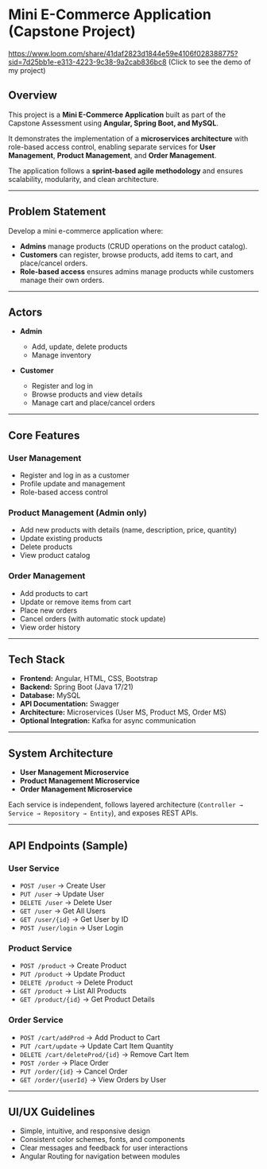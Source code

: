 # Mini E-Commerce Application (Capstone Project)

https://www.loom.com/share/41daf2823d1844e59e4106f028388775?sid=7d25bb1e-e313-4223-9c38-9a2cab836bc8 (Click to see the demo of my project)

## Overview

This project is a **Mini E-Commerce Application** built as part of the Capstone Assessment using **Angular, Spring Boot, and MySQL**.

It demonstrates the implementation of a **microservices architecture** with role-based access control, enabling separate services for **User Management**, **Product Management**, and **Order Management**.

The application follows a **sprint-based agile methodology** and ensures scalability, modularity, and clean architecture.

---

## Problem Statement

Develop a mini e-commerce application where:

* **Admins** manage products (CRUD operations on the product catalog).
* **Customers** can register, browse products, add items to cart, and place/cancel orders.
* **Role-based access** ensures admins manage products while customers manage their own orders.

---

## Actors

* **Admin**

  * Add, update, delete products
  * Manage inventory

* **Customer**

  * Register and log in
  * Browse products and view details
  * Manage cart and place/cancel orders

---

## Core Features

### User Management

* Register and log in as a customer
* Profile update and management
* Role-based access control

### Product Management (Admin only)

* Add new products with details (name, description, price, quantity)
* Update existing products
* Delete products
* View product catalog

### Order Management

* Add products to cart
* Update or remove items from cart
* Place new orders
* Cancel orders (with automatic stock update)
* View order history

---

## Tech Stack

* **Frontend:** Angular, HTML, CSS, Bootstrap
* **Backend:** Spring Boot (Java 17/21)
* **Database:** MySQL
* **API Documentation:** Swagger
* **Architecture:** Microservices (User MS, Product MS, Order MS)
* **Optional Integration:** Kafka for async communication

---

## System Architecture

* **User Management Microservice**
* **Product Management Microservice**
* **Order Management Microservice**

Each service is independent, follows layered architecture (`Controller → Service → Repository → Entity`), and exposes REST APIs.

---

## API Endpoints (Sample)

### User Service

* `POST /user` → Create User
* `PUT /user` → Update User
* `DELETE /user` → Delete User
* `GET /user` → Get All Users
* `GET /user/{id}` → Get User by ID
* `POST /user/login` → User Login

### Product Service

* `POST /product` → Create Product
* `PUT /product` → Update Product
* `DELETE /product` → Delete Product
* `GET /product` → List All Products
* `GET /product/{id}` → Get Product Details

### Order Service

* `POST /cart/addProd` → Add Product to Cart
* `PUT /cart/update` → Update Cart Item Quantity
* `DELETE /cart/deleteProd/{id}` → Remove Cart Item
* `POST /order` → Place Order
* `PUT /order/{id}` → Cancel Order
* `GET /order/{userId}` → View Orders by User

---

## UI/UX Guidelines

* Simple, intuitive, and responsive design
* Consistent color schemes, fonts, and components
* Clear messages and feedback for user interactions
* Angular Routing for navigation between modules

